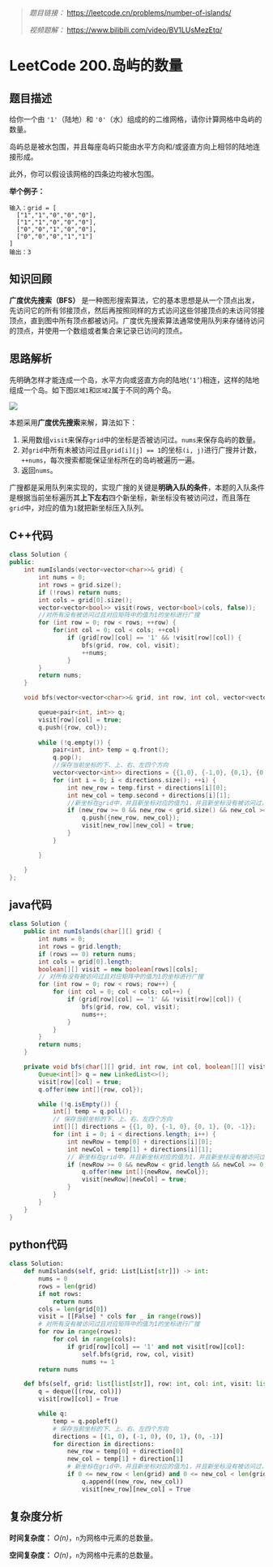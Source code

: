 > *题目链接：* https://leetcode.cn/problems/number-of-islands/
>
> *视频题解：* https://www.bilibili.com/video/BV1LUsMezEtq/

# LeetCode 200.岛屿的数量

## 题目描述

给你一个由 `'1'`（陆地）和 `'0'`（水）组成的的二维网格，请你计算网格中岛屿的数量。

岛屿总是被水包围，并且每座岛屿只能由水平方向和/或竖直方向上相邻的陆地连接形成。

此外，你可以假设该网格的四条边均被水包围。

**举个例子：**

```
输入：grid = [
  ["1","1","0","0","0"],
  ["1","1","0","0","0"],
  ["0","0","1","0","0"],
  ["0","0","0","1","1"]
]
输出：3
```

## 知识回顾

**广度优先搜索（BFS）** 是一种图形搜索算法，它的基本思想是从一个顶点出发，先访问它的所有邻接顶点，然后再按照同样的方式访问这些邻接顶点的未访问邻接顶点，直到图中所有顶点都被访问。广度优先搜索算法通常使用队列来存储待访问的顶点，并使用一个数组或者集合来记录已访问的顶点。

## 思路解析

先明确怎样才能连成一个岛，水平方向或竖直方向的陆地(`‘1’`)相连，这样的陆地组成一个岛。如下图`区域1`和`区域2`属于不同的两个岛。

![](https://gitee.com/ldtech007/picture/raw/master/pic/lc-0200-01.png)

本题采用**广度优先搜索**来解，算法如下：

1. 采用数组`visit`来保存`grid`中的坐标是否被访问过。`nums`来保存岛屿的数量。
2. 对`grid`中所有未被访问过且`grid[i][j] == 1`的坐标`(i, j)`进行广搜并计数，`++nums`，每次搜索都能保证坐标所在的岛屿被遍历一遍。
3. 返回`nums`。

广搜都是采用队列来实现的，实现广搜的关键是**明确入队的条件**，本题的入队条件是根据当前坐标遍历其**上下左右**四个新坐标，新坐标没有被访问过，而且落在`grid`中，对应的值为`1`就把新坐标压入队列。


## C++代码

```cpp
class Solution {
public:
    int numIslands(vector<vector<char>>& grid) {
        int nums = 0;
        int rows = grid.size();
        if (!rows) return nums;
        int cols = grid[0].size();
        vector<vector<bool>> visit(rows, vector<bool>(cols, false));
        //对所有没有被访问过且对应矩阵中的值为1的坐标进行广搜
        for (int row = 0; row < rows; ++row) {
            for(int col = 0; col < cols; ++col) 
                if (grid[row][col] == '1' && !visit[row][col]) {
                    bfs(grid, row, col, visit);
                    ++nums;
                }
        }
        return nums;
    }

    void bfs(vector<vector<char>>& grid, int row, int col, vector<vector<bool>>& visit) {

        queue<pair<int, int>> q;
        visit[row][col] = true;
        q.push({row, col});
        
        while (!q.empty()) {
            pair<int, int> temp = q.front();
            q.pop();
            //保存当前坐标的下、上、右、左四个方向
            vector<vector<int>> directions = {{1,0}, {-1,0}, {0,1}, {0,-1}};
            for (int i = 0; i < directions.size(); ++i) {
                int new_row = temp.first + directions[i][0];
                int new_col = temp.second + directions[i][1];
                //新坐标在grid中，并且新坐标对应的值为1，并且新坐标没有被访问过，就把新坐标压入队列并打上已访问标记
                if (new_row >= 0 && new_row < grid.size() && new_col >= 0 && new_col < grid[0].size() && grid[new_row][new_col] == '1' && !visit[new_row][new_col]) {
                    q.push({new_row, new_col});
                    visit[new_row][new_col] = true;
                }
            } 

        }

    }
};
```

## java代码

```java
class Solution {
    public int numIslands(char[][] grid) {
        int nums = 0;
        int rows = grid.length;
        if (rows == 0) return nums;
        int cols = grid[0].length;
        boolean[][] visit = new boolean[rows][cols];
        // 对所有没有被访问过且对应矩阵中的值为1的坐标进行广搜
        for (int row = 0; row < rows; row++) {
            for (int col = 0; col < cols; col++) {
                if (grid[row][col] == '1' && !visit[row][col]) {
                    bfs(grid, row, col, visit);
                    nums++;
                }
            }
        }
        return nums;
    }

    private void bfs(char[][] grid, int row, int col, boolean[][] visit) {
        Queue<int[]> q = new LinkedList<>();
        visit[row][col] = true;
        q.offer(new int[]{row, col});

        while (!q.isEmpty()) {
            int[] temp = q.poll();
            // 保存当前坐标的下、上、右、左四个方向
            int[][] directions = {{1, 0}, {-1, 0}, {0, 1}, {0, -1}};
            for (int i = 0; i < directions.length; i++) {
                int newRow = temp[0] + directions[i][0];
                int newCol = temp[1] + directions[i][1];
                // 新坐标在grid中，并且新坐标对应的值为1，并且新坐标没有被访问过，就把新坐标压入队列并打上已访问标记
                if (newRow >= 0 && newRow < grid.length && newCol >= 0 && newCol < grid[0].length && grid[newRow][newCol] == '1' && !visit[newRow][newCol]) {
                    q.offer(new int[]{newRow, newCol});
                    visit[newRow][newCol] = true;
                }
            }
        }
    }
}
```

## python代码

```python
class Solution:
    def numIslands(self, grid: List[List[str]]) -> int:
        nums = 0
        rows = len(grid)
        if not rows:
            return nums
        cols = len(grid[0])
        visit = [[False] * cols for _ in range(rows)]
        # 对所有没有被访问过且对应矩阵中的值为1的坐标进行广搜
        for row in range(rows):
            for col in range(cols):
                if grid[row][col] == '1' and not visit[row][col]:
                    self.bfs(grid, row, col, visit)
                    nums += 1
        return nums

    def bfs(self, grid: list[list[str]], row: int, col: int, visit: list[list[bool]]):
        q = deque([(row, col)])
        visit[row][col] = True

        while q:
            temp = q.popleft()
            # 保存当前坐标的下、上、右、左四个方向
            directions = [(1, 0), (-1, 0), (0, 1), (0, -1)]
            for direction in directions:
                new_row = temp[0] + direction[0]
                new_col = temp[1] + direction[1]
                # 新坐标在grid中，并且新坐标对应的值为1，并且新坐标没有被访问过，就把新坐标压入队列并打上已访问标记
                if 0 <= new_row < len(grid) and 0 <= new_col < len(grid[0]) and grid[new_row][new_col] == '1' and not visit[new_row][new_col]:
                    q.append((new_row, new_col))
                    visit[new_row][new_col] = True
```

## 复杂度分析

**时间复杂度：** *O(n)*，`n`为网格中元素的总数量。

**空间复杂度：** *O(n)*，`n`为网格中元素的总数量。

